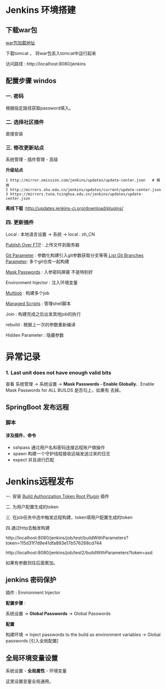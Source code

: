 



# Jenkins 环境搭建

## 下载war包

[war包加载地址](http://mirrors.jenkins-ci.org/war/)

下载tomcat ， 将war包丢入tomcat中运行起来

访问路径 : http://localhost:8080/jenkins

## 配置步骤 windos

### 一. 密码

根据指定路径获取password填入。

### 二. 选择社区插件

直接安装

### 三. 修改更新站点

系统管理 - 插件管理 - 高级

**升级站点**

```
1 http://mirror.xmission.com/jenkins/updates/update-center.json   # 推荐
2 http://mirrors.shu.edu.cn/jenkins/updates/current/update-center.json
3 https://mirrors.tuna.tsinghua.edu.cn/jenkins/updates/update-center.json
```

**离线下载** :<http://updates.jenkins-ci.org/download/plugins/>

### 四. 更新插件

Local : 本地语言设置 -> 系统 -> local : zh_CN

[Publish Over FTP](https://plugins.jenkins.io/publish-over-ftp) : 上传文件到服务器

[Git Parameter](https://plugins.jenkins.io/git-parameter) : 参数化构建引入git参数获取分支等等[
List Git Branches Parameter](https://wiki.jenkins.io/display/JENKINS/List+Git+Branches+Parameter+Plugin): 多个git仓库一起构建

 [Mask Passwords](https://plugins.jenkins.io/mask-passwords) : 入参密码屏蔽 不是特别好

Environment Injector : 注入环境变量

[Multijob](https://plugins.jenkins.io/jenkins-multijob-plugin) : 构建多个job

[Managed Scripts](https://wiki.jenkins-ci.org/display/JENKINS/Managed+Script+Plugin) : 管理shell脚本

Join : 构建完成之后出发其他job的执行

rebuild : 根据上一次的参数重新编译

Hidden Parameter : 隐藏参数

# 异常记录

### 1. Last unit does not have enough valid bits

查看 系统管理 -> 系统设置 -> **Mask Passwords - Enable Globally**、Enable Mask Passwords for ALL BUILDS 是否勾上，如果有 去掉。





## SpringBoot 发布远程

### 脚本

#### 涉及插件、命令

- sshpass 通过用户名和密码连接远程账户做操作
- spawn 构建一个守护线程接收远端发送过来的日志
- expect 并且进行匹配



# Jenkins远程发布

一. 安装 [Build Authorization Token Root Plugin](https://wiki.jenkins-ci.org/display/JENKINS/Build+Token+Root+Plugin) 插件

二. 为用户配置生成的token

三. 在job任务中选中触发远程构建，token填用户配置生成的token



四.通过http去触发构建

http://localhost:8080/jenkins/job/test/buildWithParameters?token=115d31f7d9e41dfa893e17b576268cd744



http://localhost:8080/jenkins/job/test2/buildWithParameters?token=asd



如果有参数则往后面累加。

## jenkins 密码保护

插件 : Environment Injector

**配置步骤** : 

系统设置 -> **Global Passwords** -> Global Passwords

**配置**

 构建环境 -> Inject passwords to the build as environment variables -> Global passwords [引入全局配置]

## 全局环境变量设置

系统设置 - **全局属性** - 环境变量

这里设置变量全局通用。
